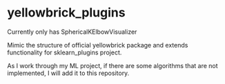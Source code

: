 # yellowbrick_plugins

Currently only has SphericalKElbowVisualizer

Mimic the structure of official yellowbrick package and extends functionality for sklearn_plugins project.

As I work through my ML project, if there are some algorithms that are not implemented, I will add it to this repository.
